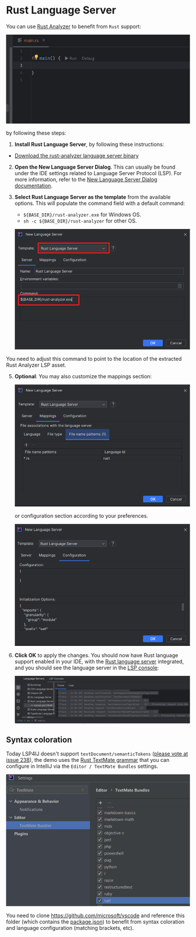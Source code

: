 # Rust Language Server

You can use [Rust Analyzer](https://rust-analyzer.github.io/) to benefit from `Rust` support:

![Rust Analyzer Demo](../images/user-defined-ls/rust-analyzer/RustAnalyzerDemo.gif)

by following these steps:

1. **Install Rust Language Server**, by following these instructions:

* [Download the rust-analyzer language server binary](https://rust-analyzer.github.io/manual.html#rust-analyzer-language-server-binary)

2. **Open the New Language Server Dialog**. This can usually be found under the IDE settings related to Language Server Protocol (LSP). For more information, refer to the [New Language Server Dialog documentation](../UserDefinedLanguageServer.md#new-language-server-dialog).

3. **Select Rust Language Server as the template** from the available options.
   This will populate the command field with a default command:

    * `${BASE_DIR}/rust-analyzer.exe` for Windows OS.
    * `sh -c ${BASE_DIR}/rust-analyzer` for other OS.

   ![Rust Analyzer template](../images/user-defined-ls/rust-analyzer/RustAnalyzerTemplate.png)

You need to adjust this command to point to the location of the extracted Rust Analyzer LSP asset.

5. **Optional**: You may also customize the mappings section:

   ![Rust Analyzer template mappings](../images/user-defined-ls/rust-analyzer/RustAnalyzerTemplateMappings.png)

   or configuration section according to your preferences.

   ![Rust Analyzer template configuration](../images/user-defined-ls/rust-analyzer/RustAnalyzerTemplateConfiguration.png)

6. **Click OK** to apply the changes. You should now have Rust language support enabled in your IDE, with the [Rust language server](https://pkg.Rust.dev/Rustlang.org/x/tools/Rustpls) integrated,
   and you should see the language server in the [LSP console](../UserGuide.md#lsp-console):

   ![Rust Analyzer in LSP Console](../images/user-defined-ls/rust-analyzer/RustAnalyzerInLSPConsole.png)
 
## Syntax coloration

Today LSP4IJ doesn't support `textDocument/semanticTokens` ([please vote at issue 238](https://github.com/redhat-developer/lsp4ij/issues/238)), the demo
uses the [Rust TextMate grammar](https://github.com/microsoft/vscode/blob/main/extensions/rust/syntaxes/rust.tmLanguage.json)
that you can configure in IntelliJ via the `Editor / TextMate Bundles` settings.

![Rust TextMate Bundles](../images/user-defined-ls/rust-analyzer/RustTextMate.png)

You need to clone https://github.com/microsoft/vscode and reference this folder
(which contains the [package.json](https://github.com/microsoft/vscode/tree/main/extensions/rust))
to benefit from syntax coloration and language configuration (matching brackets, etc).